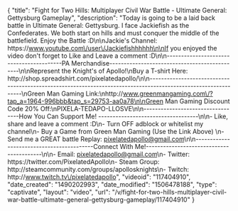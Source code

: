 {
    "title": "Fight for Two Hills: Multiplayer Civil War Battle - Ultimate General: Gettysburg Gameplay",
    "description": "Today is going to be a laid back battle in Ultimate General: Gettysburg.  I face Jackiefish as the Confederates.  We both start on hills and must conquer the middle of the battlefield.  Enjoy the Battle :D\n\nJackie's Channel: https:\/\/www.youtube.com\/user\/Jackiefishhhhhh\n\nIf you enjoyed the video don't forget to Like and Leave a comment :D\n\n-----------------------------------------PA Merchandise----------------------------------------------\n\nRepresent the Knight's of Apollo!\nBuy a T-shirt Here: http:\/\/shop.spreadshirt.com\/pixelatedapollo\/\n\n---------------------------------------------------------------------------------------------------------------\nGreen Man Gaming Link:\nhttp:\/\/www.greenmangaming.com\/?tap_a=1964-996bbb&tap_s=29753-aa0a78\n\nGreen Man Gaming Discount Code 20% Off:\nPIXELA-TEDAPO-LLOSVE\n\n----------------------------------How You Can Support Me! -----------------------------------\n\n- Like, share and leave a comment :D\n- Turn OFF adblock or whitelist my channel\n- Buy a Game from Green Man Gaming (Use the Link Above) \n- Send me a GREAT battle Replay: pixelatedapollo@gmail.com\n\n------------------------------------------Connect With Me!-----------------------------------------\n\n- Email: pixelatedapollo@gmail.com\n- Twitter: https:\/\/twitter.com\/PixelatedApollo\n- Steam Group:  http:\/\/steamcommunity.com\/groups\/apollosknights\n- Twitch: http:\/\/www.twitch.tv\/pixelatedapollo",
    "videoid": "117404910",
    "date_created": "1490202993",
    "date_modified": "1506478188",
    "type": "captivate",
    "layout": "video",
    "url": "\/v\/fight-for-two-hills-multiplayer-civil-war-battle-ultimate-general-gettysburg-gameplay\/117404910"
}